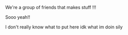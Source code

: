 We're a group of friends that makes stuff !!!

Sooo yeah!!

I don't really know what to put here idk what im doin sily
